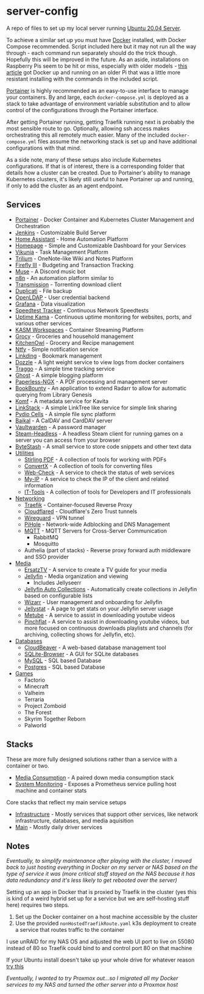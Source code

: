 # server-config

A repo of files to set up my local server running [Ubuntu 20.04 Server](https://ubuntu.com/server/docs/installation).

To achieve a similar set up you must have [Docker](https://docs.docker.com/get-docker/) installed, with Docker Compose recommended. Script included here but it may not run all the way through - each command run separately should do the trick though. Hopefully this will be improved in the future. As an aside, installations on Raspberry Pis seem to be hit or miss, especially with older models - [this article](https://withblue.ink/2019/07/13/yes-you-can-run-docker-on-raspbian.html#:~:text=Turns%20out%20there's%20plenty%20of,can%20also%20install%20Docker%20Compose.) got Docker up and running on an older Pi that was a little more resistant installing with the commands in the included script.

[Portainer](https://www.portainer.io/) is highly recommended as an easy-to-use interface to manage your containers. By and large, each `docker-compose.yml` is deployed as a stack to take advantage of environment variable substitution and to allow control of the configurations through the Portainer interface.

After getting Portainer running, getting Traefik running next is probably the most sensible route to go. Optionally, allowing ssh access makes orchestrating this all remotely much easier. Many of the included `docker-compose.yml` files assume the networking stack is set up and have additional configurations with that mind.

As a side note, many of these setups also include Kubernetes configurations. If that is of interest, there is a corresponding folder that details how a cluster can be created. Due to Portainer's ability to manage Kubernetes clusters, it's likely still useful to have Portainer up and running, if only to add the cluster as an agent endpoint.

## Services

- [Portainer](./services/portainer) - Docker Container and Kubernetes Cluster Management and Orchestration
- [Jenkins](./services/jenkins) - Customizable Build Server
- [Home Assistant](./services/homeassistant) - Home Automation Platform
- [Homepage](./services/homepage) - Simple and Customizable Dashboard for your Services
- [Vikunja](./services/vikunja) - Task Management Platform
- [Trilium](./services/trilium) - OneNote-like Wiki and Notes Platform
- [Firefly III](./services/fireflyiii) - Budgeting and Transaction Tracking
- [Muse](./services/muse) - A Discord music bot
- [n8n](./services/n8n) - An automation platform similar to
- [Transmission](./services/torrent) - Torrenting download client
- [Duplicati](./services/duplicati/) - File backup
- [OpenLDAP](./services/ldap) - User credential backend
- [Grafana](./services/grafana/) - Data visualization
- [Speedtest Tracker](./services/speedtest/) - Continuous Network Speedtests
- [Uptime Kama](./services/uptime/) - Continuous uptime monitoring for websites, ports, and various other services
- [KASM Workspaces](./services/kasm) - Container Streaming Platform
- [Grocy](./services/grocy) - Groceries and household management
- [KitchenOwl](./services/kitchenowl) - Grocery and Recipe management
- [Ntfy](./services/ntfy) - Simple notification service
- [Linkding](./services/linkding) - Bookmark management
- [Dozzle](./services/dozzle) - A light weight service to view logs from docker containers
- [Traggo](./services/traggo) - A simple time tracking service
- [Ghost](./services/ghost) - A simple blogging platform
- [Paperless-NGX](./services/paperless-ngx) - A PDF processing and management server
- [BookBounty](./services/bookbounty) - An application to extend Radarr to allow for automatic querying from Library Genesis
- [Komf](./services/komf) - A metadata service for Kavita
- [LinkStack](./services/linkstack) - A simple LinkTree like service for simple link sharing
- [Pydio Cells](./services/pydio-cells) - A simple file sync platform
- [Baikal](./services/baikal) - A CalDAV and CardDAV server
- [Vaultwarden](./services/vaultwarden) - A password manager
- [Steam-Headless](./services/steam-headless) - A headless Steam client for running games on a server you can access from your browser
- [ByteStash](./services/bytestash) - A small service to store code snippets and other text data
- [Utilities](./services/utilities)
  - [Stirling PDF](./services/stirling-pdf) - A collection of tools for working with PDFs
  - [ConvertX](./services/convertx) - A collection of tools for converting files
  - [Web-Check](./services/web-check) - A service to check the status of web services
  - [My-IP](./services/my-ip) - A service to check the IP of the client and related information
  - [IT-Tools](./services/it-tools) - A collection of tools for Developers and IT professionals
- [Networking](./services/networking/)
  - [Traefik](./services/traefik) - Container-focused Reverse Proxy
  - [Cloudflared](./services/cloudflared) - Cloudflare's Zero Trust tunnels
  - [Wireguard](./services/vpn) - VPN tunnel
  - [PiHole](./services/pihole) - Network-wide Adblocking and DNS Management
  - [MQTT](./services/mqtt) - MQTT Servers for Cross-Server Communication
    - RabbitMQ
    - Mosquitto
  - Authelia (part of stacks) - Reverse proxy forward auth middleware and SSO provider
- [Media](./media)
  - [ErsatzTV](./services/ersatztv) - A service to create a TV guide for your media
  - [Jellyfin](./services/jellyfin) - Media organization and viewing
    - Includes Jellyseerr
  - [Jellyfin Auto Collections](./services/jellyfin-auto-collections/) - Automatically create collections in Jellyfin based on configurable lists
  - [Wizarr](./services/wizarr) - User management and onboarding for Jellyfin
  - [Jellystat](./services/jellystat) - A page to get stats on your Jellyfin server usage
  - [Metube](./services/metube) - A service to assist in downloading youtube videos
  - [Pinchflat](./services/pinchflat) - A service to assist in downloading youtube videos, but more focused on continuous downloads playlists and channels (for archiving, collecting shows for Jellyfin, etc).
- [Databases](./databases)
  - [CloudBeaver](./services/databases/cloudbeaver) - A web-based database management tool
  - [SQLite-Browser](./services/databases/sqlite-browser) - A GUI for SQLite databases
  - [MySQL](./services/databases/mysql) - SQL based Database
  - [Postgres](./services/databases/postgres) - SQL based Database
- [Games](./games)
  - Factorio
  - Minecraft
  - Valheim
  - Terraria
  - Project Zomboid
  - The Forest
  - Skyrim Together Reborn
  - Palworld

## Stacks

These are more fully designed solutions rather than a service with a container or two.

- [Media Consumption](./stacks/media-consumption/) - A paired down media consumption stack
- [System Monitoring](./stacks/system-monitoring) - Exposes a Prometheus service pulling host machine and container stats

Core stacks that reflect my main service setups

- [Infrastructure](./stacks/core/infrastructure/) - Mostly services that support other services, like network infrastructure, databases, and media aquisition
- [Main](./stacks/core/main/) - Mostly daily driver services

## Notes

_Eventually, to simplify maintenance after playing with the cluster, I moved back to just hosting everything in Docker on my server or NAS based on the type of service it was (more critical stuff stayed on the NAS because it has data redundancy and it's less likely to get rebooted over the server)_

Setting up an app in Docker that is proxied by Traefik in the cluster (yes this is kind of a weird hybrid set up for a service but we are self-hosting stuff here) requires two steps.

1. Set up the Docker container on a host machine accessible by the cluster
2. Use the provided `nonHostedTraefikRoute.yaml` k3s deployment to create a service that routes traffic to the container

I use unRAID for my NAS OS and adjusted the web UI port to live on 55080 instead of 80 so Traefik could bind to and control port 80 on that machine

If your Ubuntu install doesn't take up your whole drive for whatever reason [try this](https://askubuntu.com/questions/1269493/ubuntu-server-20-04-1-lts-not-all-disk-space-was-allocated-during-installation)

_Eventually, I wanted to try Proxmox out...so I migrated all my Docker services to my NAS and turned the other server into a Proxmox host_
